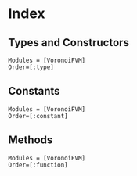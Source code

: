 # Index

## Types and Constructors
```@index
Modules = [VoronoiFVM]
Order=[:type]
```

## Constants

```@index
Modules = [VoronoiFVM]
Order=[:constant]
```

## Methods

```@index
Modules = [VoronoiFVM]
Order=[:function]
```
